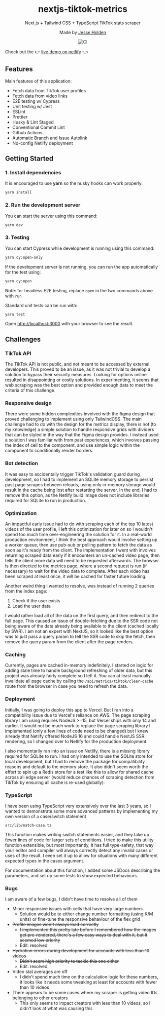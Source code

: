 <div align="center">
  <h1>nextjs-tiktok-metrics</h1>
  <p>Next.js + Tailwind CSS + TypeScript TikTok stats scraper</p>
  <p>Made by <a href="https://holden.xyz">Jesse Holden</a></p>
  
  
  ![CI](https://github.com/jesse-holden/nextjs-tiktok-metrics/actions/workflows/lint.yml/badge.svg)

</div>

Check out the 👉 [live demo on netlify](https://nextjs-tiktok-metrics.netlify.app/) 👈

## Features

Main features of this application:

- Fetch data from TikTok user profiles
- Fetch data from video links
- E2E testing w/ Cypress
- Unit testing w/ Jest
- ESLint
- Prettier
- Husky & Lint Staged
- Conventional Commit Lint
- Github Actions
- Automatic Branch and Issue Autolink
- No-config Netlify deployment

## Getting Started

### 1. Install dependencies

It is encouraged to use **yarn** so the husky hooks can work properly.

```bash
yarn install
```

### 2. Run the development server

You can start the server using this command:

```bash
yarn dev
```

### 3. Testing

You can start Cypress while development is running using this command:

```bash
yarn cy:open-only
```

If the development server is not running, you can run the app automatically for the test using:

```bash
yarn cy:open
```

Note: for headless E2E testing, replace `open` in the two commands above with `run`

Standard unit tests can be run with:

```bash
yarn test
```

Open [http://localhost:3000](http://localhost:3000) with your browser to see the result.

## Challenges

### TikTok API

The TikTok API is not public, and not meant to be accessed by external developers. This proved to be an issue, as it was not trivial to develop a solution to bypass their security measures. Looking for options online resulted in disappointing or costly solutions. In experimenting, it seems that web scraping was the best option and provided enough data to meet the criteria of this challenge.

### Responsive design

There were some hidden complexities involved with the figma design that proved challenging to implement using only TailwindCSS. The main challenge had to do with the design for the metrics display, there is not (to my knowledge) a simple solution to handle responsive grids with dividers that can be styled in the way that the Figma design provides. I instead used a solution I was familiar with from past experiences, which involves passing the index of cell to the component, and use simple logic within the component to conditionally render borders.

### Bot detection

It was easy to accidentally trigger TikTok's validation guard during development, so I had to implement an SQLite memory storage to persist past page scrapes between reloads, using only in-memory storage would result in the cache being lost after restarting the server. In the end, I had to remove this option, as the Netlify build image does not include libraries required for SQLite to run in production.

### Optimization

An impactful early issue had to do with scraping each of the top 10 latest videos of the user profile, I left this optimization for later on so I wouldn't spend too much time over-engineering the solution for it. In a real-world production environment, I think the best approach would involve setting up a worker queue, then use pub-sub or polling pattern to fetch the data as soon as it's ready from the client. The implementation I went with involves returning scraped data early if it encounters an un-cached video page, then tells the client more data will need to be requested afterwards. The browser is then directed to the metrics page, where a second request is run (if necessary) to wait for the video data to complete. After each video has been scraped at least once, it will be cached for faster future loading.

Another weird thing I wanted to resolve, was instead of running 2 queries from the index page:

1. Check if the user exists
2. Load the user data

I would rather load all of the data on the first query, and then redirect to the full page. This caused an issue of double-fetching due to the SSR code not being aware of the data already being available to the client (cached locally by SWR). I am not an expert with NextJS, so it looked like the best option was to just pass a query param to tell the SSR code to skip the fetch, then remove the query param from the client after the page renders.

### Caching

Currently, pages are cached in-memory indefinitely. I started on logic for adding stale time to handle background refreshing of older data, but this project was already fairly complete so I left it. You can at least manually invalidate all page cache by calling the `/api/metrics/tiktok/clear-cache` route from the browser in case you need to refresh the data.

### Deployment

Initially, I was going to deploy this app to Vercel. But I ran into a compatibility issue due to Vercel's reliance on AWS. The page scraping library I am using requires NodeJS >=15, but Vercel ships with only 14 and earlier. It would not be much work to replace the page scraping library I implemented (only a few lines of code need to be changed) but I knew already that Netlify offered NodeJS 16 and could handle NextJS SSR rendering, so I changed over to Netlify for the production deployment.

I also momentarily ran into an issue on Netlify, there is a missing library required for SQLite to run. I had only intended to use the SQLite store for local development, but I had to remove the package for compatibility reasons and default to the memory store. It also didn't seem worth the effort to spin up a Redis store for a test like this to allow for shared cache across all edge server (would reduce chances of scraping detection from TikTok by ensuring all cache is re-used globally).

### TypeScript

I have been using TypeScript very extensively over the last 3 years, so I wanted to demonstrate some more advanced patterns by implementing my own version of a case/switch statement

`src/lib/match-case.ts`

This function makes writing switch statements easier, and they take up fewer lines of code for larger sets of conditions. I tried to make this utility function extensible, but most importantly, it has full type-safety, that way your editor and compiler will always correctly detect any invalid cases or uses of the result. I even set it up to allow for situations with many different expected types in the cases argument.

For documentation about this function, I added some JSDocs describing the parameters, and set up some tests to show expected behaviours.

### Bugs

I am aware of a few bugs, I didn't have time to resolve all of them

- Minor responsive issues with cells that have very large numbers
  - Solution would be to either change number formatting (using K/M units) or fine-tune the responsive behaviour of the flex grid
- ~~Profile images won't always load correctly~~
  - ~~I implemented this pretty late before I remembered how the images get pre-rendered, there's a few easy ways to deal with it, but it seemed low priority~~
  - Edit: resolved
- ~~Hydration errors during development for accounts with less than 10 videos~~
  - ~~Didn't seem high priority to tackle this one either~~
  - Edit: resolved
- Video stat averages are off
  - I didn't spend much time on the calculation logic for these numbers, it looks like it needs some tweaking at least for accounts with fewer than 10 videos
- There appears to be some cases where my scraper is getting video IDs belonging to other creators
  - This only seems to impact creators with less than 10 videos, so I didn't look at what was causing this

